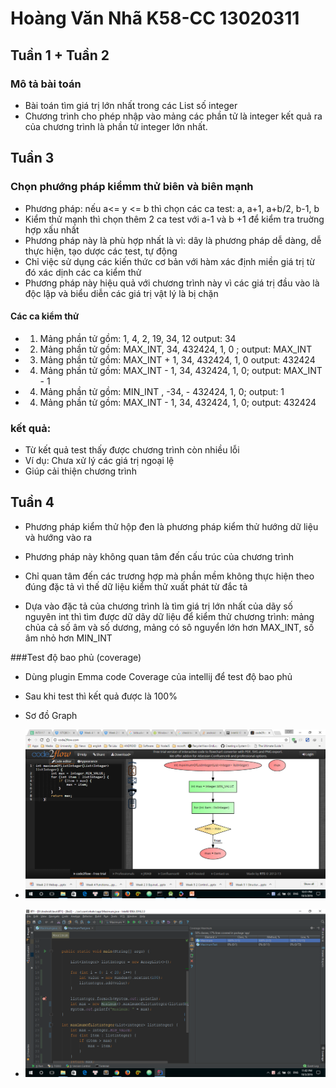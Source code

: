 # Hoàng Văn Nhã K58-CC 13020311

## Tuần 1 + Tuần 2
### Mô tả bài toán
- Bài toán tìm giá trị lớn nhất trong các List số integer
- Chương trình cho phép nhập vào mảng các phần tử là integer kết quả ra của chương trình là phần tử integer lớn nhất.


## Tuần 3

### Chọn phướng pháp kiểmm thử biên và biên mạnh
+ Phương pháp: nếu a<= y <= b thì chọn các ca test: a, a+1, a+b/2, b-1, b
+ Kiểm thử mạnh thì chọn thêm 2 ca test với a-1 và b +1 để kiểm tra truờng hợp xấu nhất
+ Phương pháp này là phù hợp nhất là vì: dây là phương pháp dễ dàng, dễ thực hiện, tạo dược các test, tự động
+ Chỉ việc sử dụng các kiến thức cơ bản với hàm  xác định miền giá trị từ đó xác dịnh các ca kiểm thử
+ Phương pháp này hiệu quả với chương trình này vì các giá trị đầu vào là độc lập và biểu diễn các giá trị vật lý là bị chặn
	
#### Các ca kiểm thử
- 1. Mảng phần tử gồm: 1, 4, 2, 19, 34, 12 output: 34
- 2. Mảng phần tử gồm: MAX_INT, 34, 432424, 1, 0 ; output: MAX_INT
- 3. Mảng phần tử gồm: MAX_INT + 1, 34, 432424, 1, 0 output: 432424
- 4. Mảng phần tử gồm: MAX_INT - 1, 34, 432424, 1, 0; output: MAX_INT - 1
- 4. Mảng phần tử gồm: MIN_INT , -34, - 432424, 1, 0; output: 1
- 4. Mảng phần tử gồm: MAX_INT - 1, 34, 432424, 1, 0; output: 432424

### kết quả: 
+ Từ kết quả test thấy được chương trình còn nhiều lỗi
+ Ví dụ: Chưa xử lý các giá trị ngoại lệ
+ Giúp cải thiện chương trình


## Tuần 4
- Phương pháp kiểm thử hộp đen là phương pháp kiểm thử hướng dữ liệu và hướng vào ra
- Phương pháp này không quan tâm đến cấu trúc của chương trình
- Chỉ quan tâm đến các trương hợp mà phần mềm không thực hiện theo đúng đặc tả vì thế dữ liệu kiểm thử xuất phát từ đắc tả

- Dựa vào đặc tả của chương trình là tìm giá trị lớn nhất của dãy số nguyên int thì tìm được dữ dãy dữ liệu để kiểm thử chương trình: mảng chủa cả số âm và số dương, mảng có sô nguyển lớn hơn MAX_INT, số âm nhỏ hơn MIN_INT
	
###Test độ bao phủ (coverage)
- Dùng plugin Emma code Coverage của intellij để test độ bao phủ
- Sau khi test thì kết quả được là 100%

- Sơ đồ Graph
- 	![alt text](https://raw.githubusercontent.com/truonganhhoang/int3117-2016/master/HoangVanNha/BT1/image/Graph-code2flow.png "Source Code Graph")
- 	
	![alt text](https://raw.githubusercontent.com/truonganhhoang/int3117-2016/master/HoangVanNha/BT1/image/Coverage-2.png "Source Code Graph")